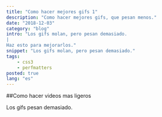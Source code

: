 ```yaml
---
title: "Como hacer mejores gifs 1"
description: "Como hacer mejores gifs, que pesan menos."
date: "2018-12-03"
category: "blog"
intro: "Los gifs molan, pero pesan demasiado.
|
Haz esto para mejorarlos."
snippet: "Los gifs molan, pero pesan demasiado."
tags:
    - css3
    - perfmatters
posted: true
lang: "es"
---
```


##Como hacer videos mas ligeros

Los gifs pesan demasiado.